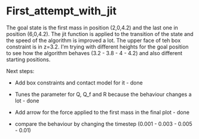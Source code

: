 # First_attempt_with_jit

The goal state is the first mass in position (2,0,4.2) and the last one in position (6,0,4.2).
The jit function is applied to the transition of the state and the speed of the algorithm is improved a lot.
The upper face of teh box constraint is in z=3.2. I'm trying with different heights for the goal position to see how the algorithm behaves (3.2 - 3.8 - 4 - 4.2) and also different starting positions.

Next steps:
- Add box constraints and contact model for it - done
- Tunes the parameter for Q, Q_f and R because the behaviour changes a lot - done
- Add arrow for the force applied to the first mass in the final plot - done

- compare the behaviour by changing the timestep (0.001 - 0.003 - 0.005 - 0.01) 
